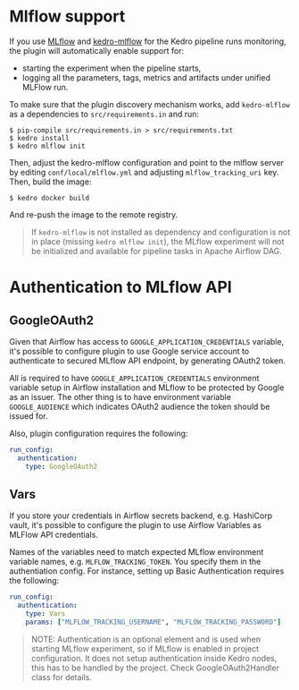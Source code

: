 # Mlflow support

If you use [MLflow](https://mlflow.org/) and [kedro-mlflow](https://kedro-mlflow.readthedocs.io/) for the Kedro 
pipeline runs monitoring, the plugin will automatically enable support for:

* starting the experiment when the pipeline starts,
* logging all the parameters, tags, metrics and artifacts under unified MLFlow run.

To make sure that the plugin discovery mechanism works, add `kedro-mlflow` as a dependencies to `src/requirements.in`
and run:

```console
$ pip-compile src/requirements.in > src/requirements.txt 
$ kedro install
$ kedro mlflow init
```

Then, adjust the kedro-mlflow configuration and point to the mlflow server by editing `conf/local/mlflow.yml` and adjusting `mlflow_tracking_uri` key. Then, build the image:

```console
$ kedro docker build
```

And re-push the image to the remote registry.

> If `kedro-mlflow` is not installed as dependency and configuration is not in place (missing `kedro mlflow init`), the 
> MLflow experiment will not be initialized and available for pipeline tasks in Apache Airflow DAG.

# Authentication to MLflow API

## GoogleOAuth2

Given that Airflow has access to `GOOGLE_APPLICATION_CREDENTIALS` variable, it's possible to configure plugin
to use Google service account to authenticate to secured MLflow API endpoint, by generating OAuth2 token.

All is required to have `GOOGLE_APPLICATION_CREDENTIALS` environment variable setup in Airflow installation and MLflow
to be protected by Google as an issuer. The other thing is to have environment variable `GOOGLE_AUDIENCE` which
indicates OAuth2 audience the token should be issued for.

Also, plugin configuration requires the following:

```yaml
run_config:
  authentication:
    type: GoogleOAuth2
```

## Vars

If you store your credentials in Airflow secrets backend, e.g. HashiCorp vault, it's possible to configure the plugin
to use Airflow Variables as MLFlow API credentials.

Names of the variables need to match expected MLflow environment variable names, e.g. `MLFLOW_TRACKING_TOKEN`.
You specify them in the authentiation config. For instance, setting up Basic Authentication requires the following:

```yaml
run_config:
  authentication:
    type: Vars
    params: ["MLFLOW_TRACKING_USERNAME", "MLFLOW_TRACKING_PASSWORD"]
```


> NOTE: Authentication is an optional element and is used when starting MLflow experiment, so if MLflow is enabled in
> project configuration. It does not setup authentication inside Kedro nodes, this has to be handled by the project.
> Check GoogleOAuth2Handler class for details.
